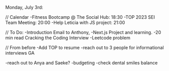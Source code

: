 Monday, July 3rd:


// Calendar
-Fitness Bootcamp @ The Social Hub:   18:30
-TOP 2023 SEI Team Meeting:           20:00
-Help Leticia with JS project:        21:00


// To Do:
-Introduction Email to Anthony,
-Next.js Project and learning.
-20 min read Cracking the Coding Interview
-Leetcode problem

// From before
-Add TOP to resume
-reach out to 3 people for informational interviews GA

-reach out to Anya and Saeke?
-budgeting
-check dental smiles balance
